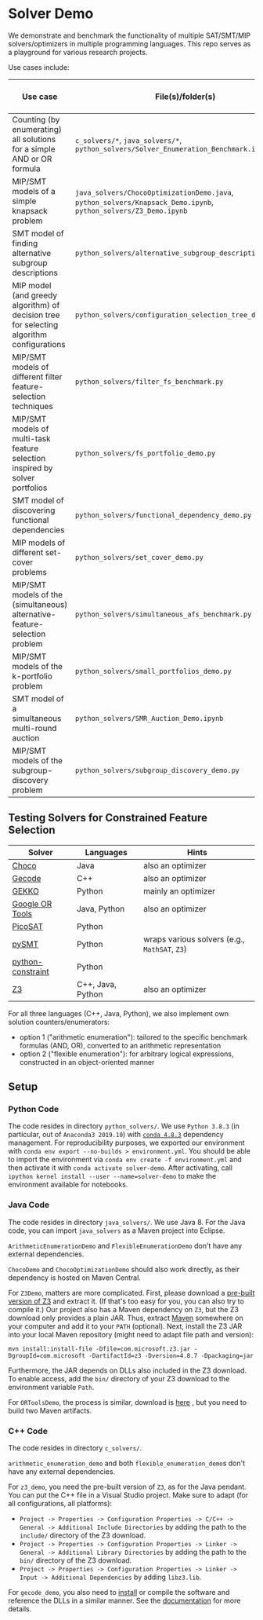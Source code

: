 # Solver Demo

We demonstrate and benchmark the functionality of multiple SAT/SMT/MIP solvers/optimizers in multiple programming languages.
This repo serves as a playground for various research projects.

Use cases include:

| Use case | File(s)/folder(s) | Related project repo | Related paper |
|---|---|---|---|
| Counting (by enumerating) all solutions for a simple AND or OR formula | `c_solvers/*`, `java_solvers/*`, `python_solvers/Solver_Enumeration_Benchmark.ipynb` | [repo](https://github.com/Jakob-Bach/Constrained-Filter-Feature-Selection)|[paper](https://doi.org/10.1007/s42979-022-01338-z) |
| MIP/SMT models of a simple knapsack problem | `java_solvers/ChocoOptimizationDemo.java`, `python_solvers/Knapsack_Demo.ipynb`, `python_solvers/Z3_Demo.ipynb` | [repo](https://github.com/Jakob-Bach/Constrained-Filter-Feature-Selection)|[paper](https://doi.org/10.1007/s42979-022-01338-z) |
| SMT model of finding alternative subgroup descriptions | `python_solvers/alternative_subgroup_description_demo.py` | [repo](https://github.com/Jakob-Bach/Constrained-Subgroup-Discovery) | [arxiv](https://doi.org/10.48550/arXiv.2406.01411), [conference](https://doi.org/10.1145/3725358) |
| MIP model (and greedy algorithm) of decision tree for selecting algorithm configurations | `python_solvers/configuration_selection_tree_demo.py` | | |
| MIP/SMT models of different filter feature-selection techniques | `python_solvers/filter_fs_benchmark.py` | [repo](https://github.com/Jakob-Bach/Alternative-Feature-Selection) | [arXiv](https://doi.org/10.48550/arXiv.2307.11607), [journal](https://doi.org/10.1007/s41060-024-00527-8) |
| MIP/SMT models of multi-task feature selection inspired by solver portfolios | `python_solvers/fs_portfolio_demo.py` | | |
| SMT model of discovering functional dependencies | `python_solvers/functional_dependency_demo.py` | | |
| MIP models of different set-cover problems | `python_solvers/set_cover_demo.py` | | |
| MIP/SMT models of the (simultaneous) alternative-feature-selection problem | `python_solvers/simultaneous_afs_benchmark.py` | [repo](https://github.com/Jakob-Bach/Alternative-Feature-Selection) | [arXiv](https://doi.org/10.48550/arXiv.2307.11607), [journal](https://doi.org/10.1007/s41060-024-00527-8) |
| MIP/SMT models of the k-portfolio problem | `python_solvers/small_portfolios_demo.py` | [repo](https://github.com/Jakob-Bach/Small-Portfolios)|[paper](https://doi.org/10.4230/LIPIcs.SAT.2022.2) |
| SMT model of a simultaneous multi-round auction | `python_solvers/SMR_Auction_Demo.ipynb` | [repo](https://github.com/Jakob-Bach/Analyzing-Auction-Verification) | [paper](https://doi.org/10.1109/ACCESS.2022.3154445)|
| MIP/SMT models of the subgroup-discovery problem | `python_solvers/subgroup_discovery_demo.py` | [repo](https://github.com/Jakob-Bach/Constrained-Subgroup-Discovery) | [arxiv](https://doi.org/10.48550/arXiv.2406.01411), [conference](https://doi.org/10.1145/3725358) |

## Testing Solvers for Constrained Feature Selection

| Solver | Languages | Hints |
|---|---|---|
| [Choco](https://choco-solver.org/) | Java | also an optimizer |
| [Gecode](https://www.gecode.org/) | C++ | also an optimizer |
| [GEKKO](https://gekko.readthedocs.io/en/latest/) | Python | mainly an optimizer |
| [Google OR Tools](https://developers.google.com/optimization/introduction/overview) | Java, Python | also an optimizer |
| [PicoSAT](https://pypi.org/project/pycosat/) | Python | |
| [pySMT](https://github.com/pysmt/pysmt) | Python | wraps various solvers (e.g., `MathSAT`, `Z3`) |
| [python-constraint](https://labix.org/python-constraint) | Python | |
| [Z3](https://github.com/Z3Prover/z3/wiki) | C++, Java, Python | also an optimizer |

For all three languages (C++, Java, Python), we also implement own solution counters/enumerators:

- option 1 ("arithmetic enumeration"): tailored to the specific benchmark formulas (AND, OR), converted to an arithmetic representation
- option 2 ("flexible enumeration"): for arbitrary logical expressions, constructed in an object-oriented manner

## Setup

### Python Code

The code resides in directory `python_solvers/`.
We use `Python 3.8.3` (in particular, out of `Anaconda3 2019.10`) with [`conda 4.8.3`](https://docs.conda.io/en/latest/) dependency management.
For reproducibility purposes, we exported our environment with `conda env export --no-builds > environment.yml`.
You should be able to import the environment via `conda env create -f environment.yml`
and then activate it with `conda activate solver-demo`.
After activating, call `ipython kernel install --user --name=solver-demo` to make the environment available for notebooks.

### Java Code

The code resides in directory `java_solvers/`.
We use Java 8.
For the Java code, you can import `java_solvers` as a Maven project into Eclipse.

`ArithmeticEnumerationDemo` and `FlexibleEnumerationDemo` don't have any external dependencies.

`ChocoDemo` and `ChocoOptimizationDemo` should also work directly, as their dependency is hosted on Maven Central.

For `Z3Demo`, matters are more complicated.
First, please download a [pre-built version of Z3](https://github.com/Z3Prover/z3/releases) and extract it.
(If that's too easy for you, you can also try to compile it.)
Our project also has a Maven dependency on `Z3`, but the Z3 download only provides a plain JAR.
Thus, extract [Maven](https://maven.apache.org/download.cgi) somewhere on your computer and add it to your `PATH` (optional).
Next, install the Z3 JAR into your local Maven repository (might need to adapt file path and version):

```
mvn install:install-file -Dfile=com.microsoft.z3.jar -DgroupId=com.microsoft -DartifactId=z3 -Dversion=4.8.7 -Dpackaging=jar
```

Furthermore, the JAR depends on DLLs also included in the Z3 download.
To enable access, add the `bin/` directory of your Z3 download to the environment variable `Path`.

For `ORToolsDemo`, the process is similar, download is [here](https://developers.google.com/optimization/install/download) , but you need to build two Maven artifacts.

### C++ Code

The code resides in directory `c_solvers/`.

`arithmetic_enumeration_demo` and both `flexible_enumeration_demo`s don't have any external dependencies.

For `z3_demo`, you need the pre-built version of `Z3`, as for the Java pendant.
You can put the C++ file in a Visual Studio project.
Make sure to adapt (for all configurations, all platforms):

- `Project -> Properties -> Configuration Properties -> C/C++ -> General -> Additional Include Directories` by adding the path to the `include/` directory of the Z3 download.
- `Project -> Properties -> Configuration Properties -> Linker -> General -> Additional Library Directories` by adding the path to the `bin/` directory of the Z3 download.
- `Project -> Properties -> Configuration Properties -> Linker -> Input -> Additional Dependencies` by adding `libz3.lib`.

For `gecode_demo`, you also need to [install](https://www.gecode.org/download.html) or compile the software and reference the DLLs in a similar manner.
See the [documentation](https://www.gecode.org/doc-latest/MPG.pdf) for more details.
